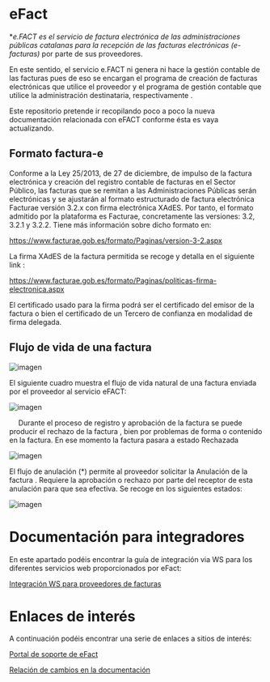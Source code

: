 # eFact

**e.FACT es el servicio de factura electrónica de las administraciones públicas catalanas para la recepción de las facturas electrónicas (e-facturas)* por parte de sus proveedores.

En este sentido, el servicio e.FACT ni genera ni hace la gestión contable de las facturas pues de eso se encargan el programa de creación de facturas electrónicas que utilice el proveedor y el programa de gestión contable que utilice la administración destinataria, respectivamente .

Este repositorio pretende ir recopilando poco a poco la nueva documentación relacionada con eFACT conforme ésta es vaya actualizando.


## Formato factura-e 

Conforme a la Ley 25/2013, de 27 de diciembre, de impulso de la factura electrónica y creación del registro  contable de facturas en el Sector Público, las facturas que se remitan a las Administraciones Públicas serán electrónicas y se ajustarán al formato estructurado de factura electrónica Facturae versión 3.2.x con firma electrónica XAdES. 
Por tanto, el formato admitido por la plataforma es Facturae, concretamente las versiones: 3.2, 3.2.1 y 3.2.2.
Tiene más información sobre dicho formato en: 

https://www.facturae.gob.es/formato/Paginas/version-3-2.aspx

La firma XAdES de la factura permitida se recoge  y detalla en el siguiente link : 

https://www.facturae.gob.es/formato/Paginas/politicas-firma-electronica.aspx

El certificado usado para la firma podrá ser el certificado del emisor de la factura o bien el certificado de un Tercero de confianza en modalidad de firma delegada. 


## Flujo de vida de una factura
						

![imagen](https://user-images.githubusercontent.com/92558339/144381176-3b2bad9c-cc93-4f48-810f-94539671799b.png)



El siguiente cuadro muestra el flujo de vida natural de una factura enviada por el proveedor al servicio eFACT:


![imagen](https://user-images.githubusercontent.com/92558339/144376089-99c88b13-db66-4852-87b5-241a094f48db.png)


 
Durante el proceso de registro y aprobación de la factura se puede producir el rechazo de la factura , bien por problemas de forma o contenido en la factura. En ese momento la factura pasara a estado Rechazada


![imagen](https://user-images.githubusercontent.com/92558339/144376363-40f51289-9811-4bd0-8351-9d78aae217bf.png)


El flujo de anulación   (*) permite al proveedor solicitar la Anulación de la factura . Requiere la aprobación o rechazo por parte del receptor de esta anulación para que sea efectiva. Se recoge en los siguientes estados: 


![imagen](https://user-images.githubusercontent.com/92558339/144376650-5218c943-5bb0-4294-8046-ec862fbfa4d7.png)
 

# Documentación para integradores

En este apartado podéis encontrar la guía de integración via WS para los diferentes servicios web proporcionados por eFact:

[Integración WS para proveedores de facturas](/ws-proveedores/README.md)

# Enlaces de interés

A continuación podéis encontrar una serie de enlaces a sitios de interés:

[Portal de soporte de eFact](https://www.aoc.cat/portal-suport/efact-empreses-base-coneixement/)

[Relación de cambios en la documentación](/CHANGELOG.md)
